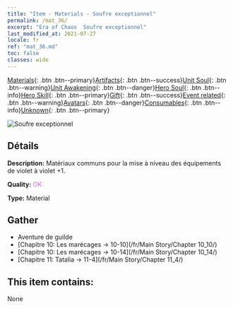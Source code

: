 ```yaml
---
title: "Item - Materials - Soufre exceptionnel"
permalink: /mat_36/
excerpt: "Era of Chaos  Soufre exceptionnel"
last_modified_at: 2021-07-27
locale: fr
ref: "mat_36.md"
toc: false
classes: wide
---
```

 [Materials](/ItemsFR/){: .btn .btn--primary}[Artifacts](/ItemsFR/Artifacts/){: .btn .btn--success}[Unit Soul](/ItemsFR/UnitSoul/){: .btn .btn--warning}[Unit Awakening](/ItemsFR/UnitAwakening/){: .btn .btn--danger}[Hero Soul](/ItemsFR/HeroSoul/){: .btn .btn--info}[Hero Skill](/ItemsFR/HeroSkill/){: .btn .btn--primary}[Gift](/ItemsFR/Gift/){: .btn .btn--success}[Event related](/ItemsFR/Events/){: .btn .btn--warning}[Avatars](/ItemsFR/Avatars/){: .btn .btn--danger}[Consumables](/ItemsFR/Consumables/){: .btn .btn--info}[Unknown](/ItemsFR/Unknown/){: .btn .btn--primary}

 ![Soufre exceptionnel](/images/t/i_cailiao_liuhuang2.png)

## Détails
 **Description:** Matériaux communs pour la mise à niveau des équipements de violet à violet +1.

 **Quality:** <span style="color: #DA70D6">OK</span>

 **Type:** Material

## Gather

*    Aventure de guilde 
*    [Chapitre 10: Les marécages -> 10-10](/fr/Main Story/Chapter 10_10/) 
*    [Chapitre 10: Les marécages -> 10-14](/fr/Main Story/Chapter 10_14/) 
*    [Chapitre 11: Tatalia -> 11-4](/fr/Main Story/Chapter 11_4/) 

## This item contains:

  None

